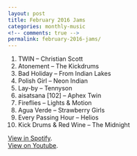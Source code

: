 ```yaml
---
layout: post
title: February 2016 Jams
categories: monthly-music
<!-- comments: true -->
permalink: february-2016-jams/
---
```


1. TWIN – Christian Scott
2. Atonement – The Kickdrums
3. Bad Holiday – From Indian Lakes
4. Polish Girl – Neon Indian
5. Lay-by – Tennyson
6. aisatsana [102] – Aphex Twin
7. Fireflies – Lights & Motion
8. Agua Verde – Strawberry Girls
9. Every Passing Hour – Helios
10. Kick Drums & Red Wine – The Midnight

[View in Spotify][spotify].  
[View on Youtube][youtube].

[spotify]: https://open.spotify.com/user/fred.hohman/playlist/0AFhJ4YFNMhMFpXBQmtyYc "View in Spotify."
[youtube]: https://www.youtube.com/playlist?list=PL7t4sFPlrvYVEDaWCg_SJ6aC6dJx4bDfo "View on Youtube."